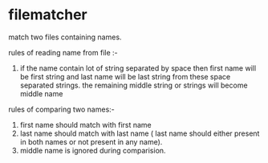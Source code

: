 # filematcher
match two files containing names.

rules of reading name from file :-

1) if the name contain lot of string separated by space then first name will be first string and 
   last name will be last string from these space separated strings. the remaining middle string or strings
    will become middle name
    
rules of comparing two names:-

1) first name should match with first name
2) last name should match with last name ( last name should either present in both names or not present in any name).
3) middle name is ignored during comparision.
